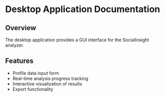 # Desktop Application Documentation

## Overview
The desktop application provides a GUI interface for the SocialInsight analyzer.

## Features
- Profile data input form
- Real-time analysis progress tracking
- Interactive visualization of results
- Export functionality
